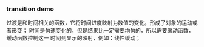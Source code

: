 ### transition demo

过渡是和时间相关的函数，它将时间进度映射为数值的变化，形成了对象的运动或者形变；
时间是匀速变化的，但是结果比一定需要均匀的，所以需要缓动函数，缓动函数控制这一
时间到显示的映射，例如：线性缓动；